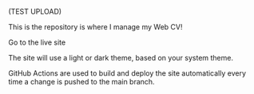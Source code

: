 (TEST UPLOAD)

This is the repository is where I manage my Web CV!

Go to the live site

The site will use a light or dark theme, based on your system theme.

GitHub Actions are used to build and deploy the site automatically every time a change is pushed to the main branch.
